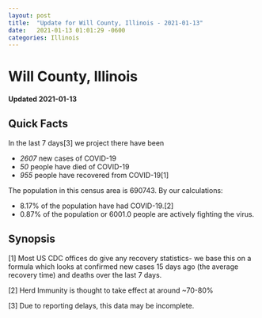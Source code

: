```yaml
---
layout: post
title:  "Update for Will County, Illinois - 2021-01-13"
date:   2021-01-13 01:01:29 -0600
categories: Illinois
---
```


# Will County, Illinois
#### Updated 2021-01-13

## Quick Facts

In the last 7 days[3] we project there have been
- *2607* new cases of COVID-19
- *50* people have died of COVID-19
- *955* people have recovered from COVID-19[1]

The population in this census area is 690743. By our calculations:
- 8.17% of the population have had COVID-19.[2]
- 0.87% of the population or 6001.0 people are actively fighting the virus.

## Synopsis




[1] Most US CDC offices do give any recovery statistics- we base this on a formula which looks at confirmed new cases
15 days ago (the average recovery time) and deaths over the last 7 days.

[2] Herd Immunity is thought to take effect at around ~70-80%

[3] Due to reporting delays, this data may be incomplete.
 
    
